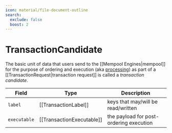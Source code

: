 ```yaml
---
icon: material/file-document-outline
search:
  exclude: false
  boost: 2
---
```


# TransactionCandidate

The basic unit of data that users send to
the [[Mempool Engines|mempool]] for the purpose of ordering and execution
(aka [processing](https://en.wikipedia.org/wiki/Transaction_processing))
as part of a [[TransactionRequest|transaction request]] is called a _transaction candidate_.

| Field        | Type                      | Description                             |
|--------------|---------------------------|-----------------------------------------|
| `label`      | [[TransactionLabel]]      | keys that may/will be read/written      |
| `executable` | [[TransactionExecutable]] | the payload for post-ordering execution |
